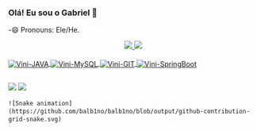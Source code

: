### Olá! Eu sou o Gabriel 👋

-😄 Pronouns: Ele/He.

<div align="center">
  <a href="https://github.com/balb1no">
  <img height="155em" src="https://github-readme-stats.vercel.app/api?username=balb1no&show_icons=true&theme=dark&include_all_commits=true&count_private=true"/>
  <img height="155em" src="https://github-readme-stats.vercel.app/api/top-langs/?username=balb1no&layout=compact&langs_count=7&theme=dark"/>
</div> 
<div style="display: inline_block"><br>
  <img align="center" alt="Vini-JAVA" height="40" width="50" src="https://cdn.jsdelivr.net/gh/devicons/devicon/icons/java/java-original-wordmark.svg" />
  <img align="center" alt="Vini-MySQL" height="40" width="50" src="https://cdn.jsdelivr.net/gh/devicons/devicon/icons/mysql/mysql-original-wordmark.svg" />
  <img align="center" alt="Vini-GIT" height="40" width="50" src="https://cdn.jsdelivr.net/gh/devicons/devicon/icons/git/git-original.svg" />
  <img align="center" alt="Vini-SpringBoot" height="40" width="50" src="https://cdn.jsdelivr.net/gh/devicons/devicon/icons/spring/spring-original-wordmark.svg" />
</div>
  
  ##
  
  <div>
    <a href = "mailto:gbalbino098@gmail.com"><img src="https://img.shields.io/badge/Gmail-D14836?style=for-the-badge&logo=gmail&logoColor=white"></a>
    <a href = "mailto:gbalbino21@outlook.com"><img src="https://img.shields.io/badge/Microsoft_Outlook-0078D4?style=for-the-badge&logo=microsoft-outlook&logoColor=white" target="_blank"></a>
    
    
    
    ![Snake animation](https://github.com/balb1no/balb1no/blob/output/github-contribution-grid-snake.svg)
  
  </div>

